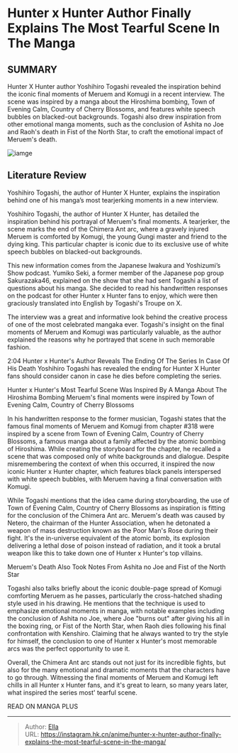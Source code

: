 # Hunter x Hunter Author Finally Explains The Most Tearful Scene In The Manga


## SUMMARY 



  Hunter X Hunter author Yoshihiro Togashi revealed the inspiration behind the iconic final moments of Meruem and Komugi in a recent interview.   The scene was inspired by a manga about the Hiroshima bombing, Town of Evening Calm, Country of Cherry Blossoms, and features white speech bubbles on blacked-out backgrounds.   Togashi also drew inspiration from other emotional manga moments, such as the conclusion of Ashita no Joe and Raoh&#39;s death in Fist of the North Star, to craft the emotional impact of Meruem&#39;s death.  

![iamge](https://static1.srcdn.com/wordpress/wp-content/uploads/2023/12/komugiheader.jpg)

## Literature Review

Yoshihiro Togashi, the author of Hunter X Hunter, explains the inspiration behind one of his manga’s most tearjerking moments in a new interview.




Yoshihiro Togashi, the author of Hunter X Hunter, has detailed the inspiration behind his portrayal of Meruem&#39;s final moments. A tearjerker, the scene marks the end of the Chimera Ant arc, where a gravely injured Meruem is comforted by Komugi, the young Gungi master and friend to the dying king. This particular chapter is iconic due to its exclusive use of white speech bubbles on blacked-out backgrounds.




This new information comes from the Japanese Iwakura and Yoshizumi’s Show podcast. Yumiko Seki, a former member of the Japanese pop group Sakurazaka46, explained on the show that she had sent Togashi a list of questions about his manga. She decided to read his handwritten responses on the podcast for other Hunter x Hunter fans to enjoy, which were then graciously translated into English by Togashi&#39;s Troupe on X.


 

The interview was a great and informative look behind the creative process of one of the most celebrated mangaka ever. Togashi&#39;s insight on the final moments of Meruem and Komugi was particularly valuable, as the author explained the reasons why he portrayed that scene in such memorable fashion.

  2:04                       Hunter x Hunter&#39;s Author Reveals The Ending Of The Series In Case Of His Death   Yoshihiro Togashi has revealed the ending for Hunter X Hunter fans should consider canon in case he dies before completing the series.   





 Hunter x Hunter&#39;s Most Tearful Scene Was Inspired By A Manga About The Hiroshima Bombing 
Meruem&#39;s final moments were inspired by Town of Evening Calm, Country of Cherry Blossoms
          

In his handwritten response to the former musician, Togashi states that the famous final moments of Meruem and Komugi from chapter #318 were inspired by a scene from Town of Evening Calm, Country of Cherry Blossoms, a famous manga about a family affected by the atomic bombing of Hiroshima. While creating the storyboard for the chapter, he recalled a scene that was composed only of white backgrounds and dialogue. Despite misremembering the context of when this occurred, it inspired the now iconic Hunter x Hunter chapter, which features black panels interspersed with white speech bubbles, with Meruem having a final conversation with Komugi.

While Togashi mentions that the idea came during storyboarding, the use of Town of Evening Calm, Country of Cherry Blossoms as inspiration is fitting for the conclusion of the Chimera Ant arc. Meruem&#39;s death was caused by Netero, the chairman of the Hunter Association, when he detonated a weapon of mass destruction known as the Poor Man&#39;s Rose during their fight. It&#39;s the in-universe equivalent of the atomic bomb, its explosion delivering a lethal dose of poison instead of radiation, and it took a brutal weapon like this to take down one of Hunter x Hunter&#39;s top villains.






 Meruem&#39;s Death Also Took Notes From Ashita no Joe and Fist of the North Star 
          

Togashi also talks briefly about the iconic double-page spread of Komugi comforting Meruem as he passes, particularly the cross-hatched shading style used in his drawing. He mentions that the technique is used to emphasize emotional moments in manga, with notable examples including the conclusion of Ashita no Joe, where Joe &#34;burns out&#34; after giving his all in the boxing ring, or Fist of the North Star, when Raoh dies following his final confrontation with Kenshiro. Claiming that he always wanted to try the style for himself, the conclusion to one of Hunter x Hunter&#39;s most memorable arcs was the perfect opportunity to use it.

Overall, the Chimera Ant arc stands out not just for its incredible fights, but also for the many emotional and dramatic moments that the characters have to go through. Witnessing the final moments of Meruem and Komugi left chills in all Hunter x Hunter fans, and it&#39;s great to learn, so many years later, what inspired the series most&#39; tearful scene.




READ ON MANGA PLUS



---

> Author: [Ella](https://instagram.hk.cn/)  
> URL: https://instagram.hk.cn/anime/hunter-x-hunter-author-finally-explains-the-most-tearful-scene-in-the-manga/  

